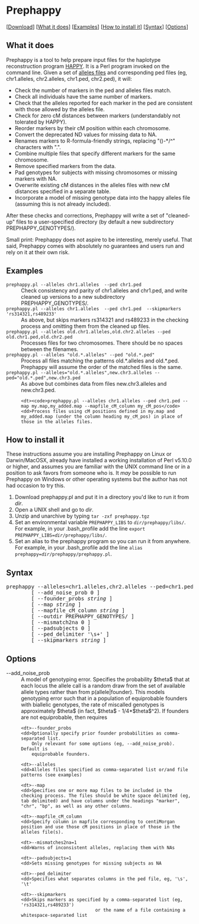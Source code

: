 
<h1>Prephappy</h1>

[<a href="software/prephappy/distrib/prephappy_2013-02-26.tar.gz">Download</a>]
[<a href="#Intro">What it does</a>]
[<a href="#Examples">Examples</a>]
[<a href="#Installation">How to install it</a>]
[<a href="#Syntax">Syntax</a>]
[<a href="#Options">Options</a>]

<h2 id="Intro">What it does</h2>
Prephappy is a tool to help prepare input files for the haplotype reconstruction program <a href="http://mtweb.cs.ucl.ac.uk/mus/www/HAPPY/happyR.shtml">HAPPY</a>. It is a Perl program invoked on the command line. Given a set of <a href="allelesformat.md">alleles files</a> and corresponding ped files (eg, chr1.alleles, chr2.alleles, chr1.ped, chr2.ped), it will:
<ul>
	<li>Check the number of markers in the ped and alleles files match.
	<li>Check all individuals have the same number of markers.
	<li>Check that the alleles reported for each marker in the ped are consistent with those allowed by the alleles file.
	<li>Check for zero cM distances between markers (understandably not tolerated by HAPPY).
	<li>Reorder markers by their cM position within each chromosome.
	<li>Convert the deprecated ND values for missing data to NA.</li>
	<li>Renames markers to R-formula-friendly strings, replacing "()-*/^" characters with ".".</li>
	<li>Combine multiple files that specify different markers for the same chromosome.
	<li>Remove specified markers from the data.
	<li>Pad genotypes for subjects with missing chromosomes or missing markers with NA.
	<li>Overwrite existing cM distances in the alleles files with new cM distances specified in a separate table. 
	<li>Incorporate a model of missing genotype data into the happy alleles file (assuming this is not already included).
</ul>		
After these checks and corrections, Prephappy will write a set of "cleaned-up" files to a user-specified directory (by default a new subdirectory PREPHAPPY_GENOTYPES/).
<p>
Small print: Prephappy does not aspire to be interesting, merely useful. That said, Prephappy comes with absolutely no guarantees and users run and rely on it at their own risk.
	
<h2 id="Examples">Examples</h2>

<dl>
	<dt><code>prephappy.pl --alleles chr1.alleles  --ped chr1.ped</code>
	<dd>Check consistency and parity of chr1.alleles and chr1.ped, and write cleaned up versions to a new subdirectory PREPHAPPY_GENOTYPES/.
	<dt><code>prephappy.pl --alleles chr1.alleles  --ped chr1.ped  --skipmarkers 'rs314321,rs489233'</code>
	<dd>As above, but skips markers rs314321 and rs489233 in the checking process and omitting them from the cleaned up files.
	<dt><code>prephappy.pl --alleles old.chr1.alleles,old.chr2.alleles --ped old.chr1.ped,old.chr2.ped</code>
	<dd>Processes files for two chromosomes. There should be no spaces between the filenames.
	<dt><code>prephappy.pl --alleles "old.*.alleles" --ped "old.*.ped"</code>
	<dd>Process all files matching the patterns old.*.alleles and old.*.ped. Prephappy will assume the order of the matched files is the same.
	<dt><code>prephappy.pl --alleles="old.*.alleles",new.chr3.alleles --ped="old.*.ped",new.chr3.ped</code>
	<dd>As above but combines data from files new.chr3.alleles and new.chr3.ped.
		
	<dt><code>prephappy.pl --alleles chr1.alleles --ped chr1.ped --map my.map,my_added.map --mapfile_cM_column my_cM_pos</code>
	<dd>Process files using cM positions defined in my.map and my_added.map (under the column heading my_cM_pos) in place of those in the alleles files.
</dl>	


<h2 id="Installation">How to install it</h2>
These instructions assume you are installing Prephappy on Linux or Darwin/MacOSX, already have installed a working installation of Perl v5.10.0 or higher, and assumes you are familiar with the UNIX command line or in a position to ask favors from someone who is. It <em>may</em> be possible to run Prephappy on Windows or other operating systems but the author has not had occasion to try this.
<ol type=1>
	<li>Download prephappy.pl and put it in a directory you'd like to run it from <i>dir</i>.</li>
	<li>Open a UNIX shell and go to <i>dir</i>.</li>
	<li>Unzip and unarchive by typing <code>tar -zxf prephappy.tgz</code></li>
	<li>Set an environmental variable <code>PREPHAPPY_LIBS</code> to <code><i>dir</i>/prephappy/libs/</code>. For example, in your .bash_profile add the line <code>export PREPHAPPY_LIBS=<i>dir</i>/prephappy/libs/</code>.</li>
	<li>Set an alias to the prephappy program so you can run it from anywhere. For example, in your .bash_profile add the line <code>alias prephappy=<i>dir</i>/prephappy/prephappy.pl</code>.</li>
</ol>

<h2 id="Syntax">Syntax</h2>
<pre>
prephappy --alleles=chr1.alleles,chr2.alleles --ped=chr1.ped,chr2.ped
        [ --add_noise_prob 0 ]
        [ --founder_probs <i>string</i> ]
        [ --map <i>string</i> ]
        [ --mapfile_cM_column <i>string</i> ]
        [ --outdir PREPHAPPY_GENOTYPES/ ]
        [ --mismatch2na 0 ]
        [ --padsubjects 0 ]
        [ --ped_delimiter '\s+' ]   
     	[ --skipmarkers <i>string</i> ]
</pre>



<h2 id="Options">Options</h2>

<dl>
	<dt>--add_noise_prob
	<dd>A model of genotyping error. Specifies the probability $theta$ that at each 
       locus the allele call is a random draw from the set of available allele 
       types rather than from p(allele|founder). This models genotyping error such 
       that in a population of equiprobable founders with biallelic genotypes, the 
       rate of miscalled genotypes is approximately $theta$ (in fact, $theta$ -  
       1/4*$theta$^2). If founders are not equiprobable, then requires 
     
	<dt>--founder_probs
	<dd>Optionally specify prior founder probabilities as comma-separated list.
        Only relevant for some options (eg, --add_noise_prob). Default is
        equiprobable founders.
		
	<dt>--alleles
	<dd>Alleles files specified as comma-separated list or/and file patterns (see examples)
	
	<dt>--map
	<dd>Specifies one or more map files to be included in the checking process. The files should be white space delimited (eg, tab delimited) and have columns under the headings "marker", "chr", "bp", as well as any other columns.

	<dt>--mapfile_cM_column
	<dd>Specify column in mapfile corresponding to centiMorgan position and use those cM positions in place of those in the alleles file(s).
	
	<dt>--mismatches2na=1
	<dd>Warns of inconsistent alleles, replacing them with NAs
	
	<dt>--padsubjects=1
	<dd>Sets missing genotypes for missing subjects as NA
	
	<dt>--ped_delimiter
	<dd>Specifies what separates columns in the ped file, eg, '\s', '\t'
	
	<dt>--skipmarkers
	<dd>Skips markers as specified by a comma-separated list (eg, 'rs314321,rs489233')
		                  		or the name of a file containing a whitespace-separated list
</dl>

